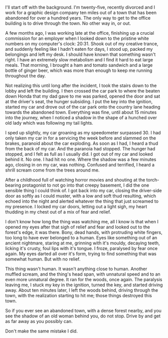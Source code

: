 I'll  start off with the background. I'm twenty-five, recently divorced and I  work for a graphic design company ten miles out of a town that has been  abandoned for over a hundred years. The only way to get to the office  building is to drive through the town. No other way in, or out.

A  few months ago, I was working late at the office, finishing up a  crucial commission for an employer when I looked down to the pristine  white numbers on my computer's clock: 20:31. Shook out of my creative  trance, and suddenly feeling like I hadn't eaten for days, I stood up,  packed my belongings and left my desk. I should have known that  something wasn't right. I have an extremely slow metabolism and I find  it hard to eat large meals. That morning, I brought a ham and tomato  sandwich and a large bottle of ginger beer, which was more than enough  to keep me running throughout the day.

Not  realizing this until long after the incident, I took the stairs down to  the lobby and left the building. I then crossed the car park to where  the beaten down Honda that my dad gave to me was parked, opened the door  and sat at the driver's seat, the hunger subsiding. I put the key into  the ignition, started my car and drove out of the car park onto the  country lane heading towards the abandoned town. Everything was fine,  until about 15 minutes into the journey, when I noticed a shadow in the  shape of a hunched over old lady which was following my tail lights.

I  sped up slightly, my car groaning as my speedometer surpassed 30. I had  only taken my car in for a servicing the week before and slammed on the  brakes, paranoid about the car exploding. As soon as I had, I heard a  thud from the back of my car. And the paranoia had stopped. The hunger  had stopped, and I felt as full as I usually did. I got out of my car  and looked behind it. No one. I had hit no one. Where the shadow was a  few minutes ago, closing in on my car, was nothing. Confused and  terrified, I heard a shrill scream come from the trees around me.

After  a childhood full of watching horror movies and shouting at the  torch-bearing protagonist to not go into that creepy basement, I did the  one sensible thing I could think of. I got back into my car, closing  the driver-side door as softly as I could muster, with a low and soft  thud resulting, which echoed into the night and alerted whatever the  thing that just screamed to my presence. I locked my car doors, letting  out a light sigh, my heart thudding in my chest out of a mix of fear and  relief.

I don't know how long the  thing was watching me, all I know is that when I opened my eyes after  that sigh of relief and fear and looked out to the forest's edge, it was  there. Bony, dead hands, with protruding white fingers, too long to  have ever belonged to a human. Eyes like something out of an ancient  nightmare, staring at me, grinning with it's mouldy, decaying teeth,  licking it's crusty, foul lips with it's tongue. I froze, paralysed by  fear once again. My eyes darted all over it's form, trying to find  something that was somewhat human. But with no relief.

This  thing wasn't human. It wasn't anything close to human. Another muffled  scream, and the thing's head span, with unnatural speed and to an even  more unnatural degree. It ran for the woods, once again. The paralysis  leaving me, I stuck my key in the ignition, turned the key, and started  driving away. About ten minutes later, I left the woods behind, driving  through the town, with the realization starting to hit me; those things  destroyed this town.

So if you  ever see an abandoned town, with a dense forest nearby, and you see the  shadow of an old woman behind you, do not stop. Drive by and get as far  away as you possibly can.

Don't make the same mistake I did.